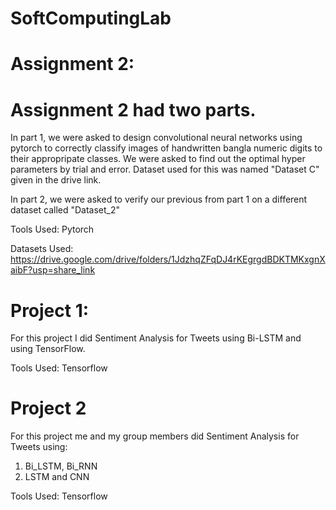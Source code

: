 # SoftComputingLab


# Assignment 2:



# Assignment 2 had two parts.

In part 1, we were asked to design convolutional neural networks using pytorch to correctly classify images of handwritten bangla numeric digits to their appropripate classes. We were asked to find out the optimal hyper parameters by trial and error. Dataset used for this was named "Dataset C" given in the drive link.

In part 2, we were asked to verify our previous from part 1 on a different dataset called "Dataset_2"

Tools Used: Pytorch

Datasets Used: https://drive.google.com/drive/folders/1JdzhqZFqDJ4rKEgrgdBDKTMKxgnXaibF?usp=share_link


# Project 1:
For this project I did Sentiment Analysis for Tweets using Bi-LSTM and using TensorFlow.

Tools Used: Tensorflow

# Project 2

For this project me and my group members did Sentiment Analysis for Tweets using:
1) Bi_LSTM, Bi_RNN
2) LSTM and CNN

Tools Used: Tensorflow
